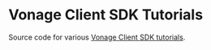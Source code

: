 # Vonage Client SDK Tutorials
Source code for various [Vonage Client SDK tutorials](https://developer.vonage.com/client-sdk/tutorials/).
